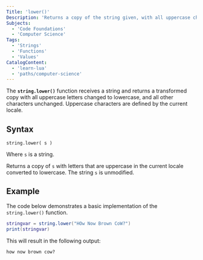 ```yaml
---
Title: 'lower()'
Description: 'Returns a copy of the string given, with all uppercase characters transformed to lowercase.'
Subjects:
  - 'Code Foundations'
  - 'Computer Science'
Tags:
  - 'Strings'
  - 'Functions'
  - 'Values'
CatalogContent:
  - 'learn-lua'
  - 'paths/computer-science'
---
```


The **`string.lower()`** function receives a string and returns a transformed copy with all uppercase letters changed to lowercase, and all other characters unchanged. Uppercase characters are defined by the current locale.

## Syntax

```pseudo
string.lower( s )
```

Where `s` is a string.

Returns a copy of `s` with letters that are uppercase in the current locale converted to lowercase. The string `s` is unmodified.

## Example

The code below demonstrates a basic implementation of the `string.lower()` function.

```lua
stringvar = string.lower("HOw Now Brown CoW?")
print(stringvar)
```

This will result in the following output:

```shell
how now brown cow?
```
